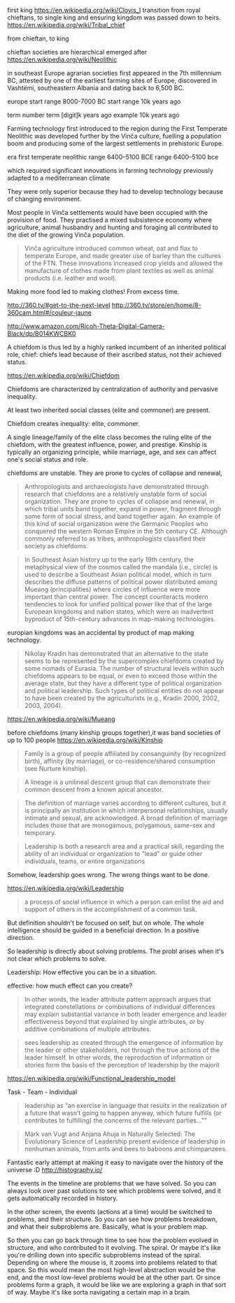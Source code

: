 
first king
  https://en.wikipedia.org/wiki/Clovis_I
  transition from royal chieftans, to single king and ensuring kingdom was passed down to heirs. https://en.wikipedia.org/wiki/Tribal_chief

from chieftan, to king

chieftan societies are hierarchical
  emerged after https://en.wikipedia.org/wiki/Neolithic

in southeast Europe agrarian societies first appeared in the 7th millennium BC, attested by one of the earliest farming sites of Europe, discovered in Vashtëmi, southeastern Albania and dating back to 6,500 BC.

europe
  start range 8000-7000 BC
  start range 10k years ago

term number
  term [digit]k years ago
  example
    10k years ago

Farming technology first introduced to the region during the First Temperate Neolithic was developed further by the Vinča culture, fuelling a population boom and producing some of the largest settlements in prehistoric Europe.

era first temperate neolithic
  range 6400–5100 BCE
  range 6400–5100 bce

which required significant innovations in farming technology previously adapted to a mediterranean climate

They were only superior because they had to develop technology because of changing environment.

Most people in Vinča settlements would have been occupied with the provision of food. They practised a mixed subsistence economy where agriculture, animal husbandry and hunting and foraging all contributed to the diet of the growing Vinča population.

> Vinča agriculture introduced common wheat, oat and flax to temperate Europe, and made greater use of barley than the cultures of the FTN. These innovations increased crop yields and allowed the manufacture of clothes made from plant textiles as well as animal products (i.e. leather and wool). 

Making more food led to making clothes! From excess time.

http://360.tv/#get-to-the-next-level
http://360.tv/store/en/home/8-360cam.html#/couleur-jaune

http://www.amazon.com/Ricoh-Theta-Digital-Camera-Black/dp/B014KWCBK0

A chiefdom is thus led by a highly ranked incumbent of an inherited political role, chief: chiefs lead because of their ascribed status, not their achieved status.

https://en.wikipedia.org/wiki/Chiefdom

Chiefdoms are characterized by centralization of authority and pervasive inequality.

At least two inherited social classes (elite and commoner) are present.

Chiefdom creates inequality: elite, commoner.

A single lineage/family of the elite class becomes the ruling elite of the chiefdom, with the greatest influence, power, and prestige. Kinship is typically an organizing principle, while marriage, age, and sex can affect one's social status and role.

chiefdoms are unstable. They are prone to cycles of collapse and renewal,

> Anthropologists and archaeologists have demonstrated through research that chiefdoms are a relatively unstable form of social organization. They are prone to cycles of collapse and renewal, in which tribal units band together, expand in power, fragment through some form of social stress, and band together again. An example of this kind of social organization were the Germanic Peoples who conquered the western Roman Empire in the 5th century CE. Although commonly referred to as tribes, anthropologists classified their society as chiefdoms.

> In Southeast Asian history up to the early 19th century, the metaphysical view of the cosmos called the mandala (i.e., circle) is used to describe a Southeast Asian political model, which in turn describes the diffuse patterns of political power distributed among Mueang (principalities) where circles of influence were more important than central power. The concept counteracts modern tendencies to look for unified political power like that of the large European kingdoms and nation states, which were an inadvertent byproduct of 15th-century advances in map-making technologies.

europian kingdoms was an accidental by product of map making technology.

> Nikolay Kradin has demonstrated that an alternative to the state seems to be represented by the supercomplex chiefdoms created by some nomads of Eurasia. The number of structural levels within such chiefdoms appears to be equal, or even to exceed those within the average state, but they have a different type of political organization and political leadership. Such types of political entities do not appear to have been created by the agriculturists (e.g., Kradin 2000, 2002, 2003, 2004).

https://en.wikipedia.org/wiki/Mueang

before chiefdoms (many kinship groups together),it was band societies of up to 100 people https://en.wikipedia.org/wiki/Kinship

> Family is a group of people affiliated by consanguinity (by recognized birth), affinity (by marriage), or co-residence/shared consumption (see Nurture kinship).

> A lineage is a unilineal descent group that can demonstrate their common descent from a known apical ancestor.

> The definition of marriage varies according to different cultures, but it is principally an institution in which interpersonal relationships, usually intimate and sexual, are acknowledged. A broad definition of marriage includes those that are monogamous, polygamous, same-sex and temporary.

> Leadership is both a research area and a practical skill, regarding the ability of an individual or organization to "lead" or guide other individuals, teams, or entire organizations

Somehow, leadership goes wrong. The wrong things want to be done.

https://en.wikipedia.org/wiki/Leadership

> a process of social influence in which a person can enlist the aid and support of others in the accomplishment of a common task.

But definition shouldn't be focused on self, but on whole. The whole intelligence should be guided in a beneficial direction. In a positive direction.

So leadership is directly about solving problems. The probl arises when it's not clear which problems to solve.

Leadership: How effective you can be in a situation.

effective: how much effect can you create?

> In other words, the leader attribute pattern approach argues that integrated constellations or combinations of individual differences may explain substantial variance in both leader emergence and leader effectiveness beyond that explained by single attributes, or by additive combinations of multiple attributes.

> sees leadership as created through the emergence of information by the leader or other stakeholders, not through the true actions of the leader himself.  In other words, the reproduction of information or stories form the basis of the perception of leadership by the majorit

https://en.wikipedia.org/wiki/Functional_leadership_model

Task - Team - Individual

>  leadership as “an exercise in language that results in the realization of a future that wasn’t going to happen anyway, which future fulfills (or contributes to fulfilling) the concerns of the relevant parties..."" 

> Mark van Vugt and Anjana Ahuja in Naturally Selected: The Evolutionary Science of Leadership present evidence of leadership in nonhuman animals, from ants and bees to baboons and chimpanzees.

Fantastic early attempt at making it easy to navigate over the history of the universe :D http://histography.io/ 

The events in the timeline are problems that we have solved. So you can always look over past solutions to see which problems were solved, and it gets automatically recorded in history.

In the other screen, the events (actions at a time) would be switched to problems, and their structure. So you can see how problems breakdown, and what their subproblems are. Basically, what is your problem map.

So then you can go back through time to see how the problem evolved in structure, and who contributed to it evolving. The spiral. Or maybe it's like you're drilling down into specific subproblems instead of the spiral. Depending on where the mouse is, it zooms into problems related to that space. So this would mean the most high-level abstraction would be the end, and the most low-level problems would be at the other part. Or since problems form a graph, it would be like we are exploring a graph in that sort of way. Maybe it's like sorta navigating a certain map in a brain.
